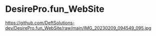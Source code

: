# DesirePro.fun_WebSite
https://github.com/DeftSolutions-dev/DesirePro.fun_WebSite/raw/main/IMG_20230209_094549_095.jpg
